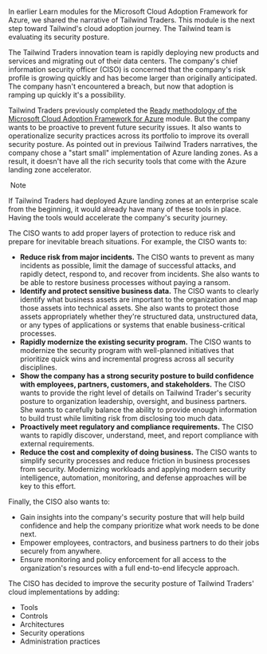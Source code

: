 
In earlier Learn modules for the Microsoft Cloud Adoption Framework for Azure, we shared the narrative of Tailwind Traders. This module is the next step toward Tailwind's cloud adoption journey. The Tailwind team is evaluating its security posture.

The Tailwind Traders innovation team is rapidly deploying new products and services and migrating out of their data centers. The company's chief information security officer (CISO) is concerned that the company's risk profile is growing quickly and has become larger than originally anticipated. The company hasn't encountered a breach, but now that adoption is ramping up quickly it's a possibility.

Tailwind Traders previously completed the [Ready methodology of the Microsoft Cloud Adoption Framework for Azure](https://learn.microsoft.com/en-us/azure/cloud-adoption-framework/ready/) module. But the company wants to be proactive to prevent future security issues. It also wants to operationalize security practices across its portfolio to improve its overall security posture. As pointed out in previous Tailwind Traders narratives, the company chose a "start small" implementation of Azure landing zones. As a result, it doesn't have all the rich security tools that come with the Azure landing zone accelerator.

 Note

If Tailwind Traders had deployed Azure landing zones at an enterprise scale from the beginning, it would already have many of these tools in place. Having the tools would accelerate the company's security journey.

The CISO wants to add proper layers of protection to reduce risk and prepare for inevitable breach situations. For example, the CISO wants to:

- **Reduce risk from major incidents.** The CISO wants to prevent as many incidents as possible, limit the damage of successful attacks, and rapidly detect, respond to, and recover from incidents. She also wants to be able to restore business processes without paying a ransom.
- **Identify and protect sensitive business data.** The CISO wants to clearly identify what business assets are important to the organization and map those assets into technical assets. She also wants to protect those assets appropriately whether they're structured data, unstructured data, or any types of applications or systems that enable business-critical processes.
- **Rapidly modernize the existing security program.** The CISO wants to modernize the security program with well-planned initiatives that prioritize quick wins and incremental progress across all security disciplines.
- **Show the company has a strong security posture to build confidence with employees, partners, customers, and stakeholders.** The CISO wants to provide the right level of details on Tailwind Trader's security posture to organization leadership, oversight, and business partners. She wants to carefully balance the ability to provide enough information to build trust while limiting risk from disclosing too much data.
- **Proactively meet regulatory and compliance requirements.** The CISO wants to rapidly discover, understand, meet, and report compliance with external requirements.
- **Reduce the cost and complexity of doing business.** The CISO wants to simplify security processes and reduce friction in business processes from security. Modernizing workloads and applying modern security intelligence, automation, monitoring, and defense approaches will be key to this effort.

Finally, the CISO also wants to:

- Gain insights into the company's security posture that will help build confidence and help the company prioritize what work needs to be done next.
- Empower employees, contractors, and business partners to do their jobs securely from anywhere.
- Ensure monitoring and policy enforcement for all access to the organization's resources with a full end-to-end lifecycle approach.

The CISO has decided to improve the security posture of Tailwind Traders' cloud implementations by adding:

- Tools
- Controls
- Architectures
- Security operations
- Administration practices